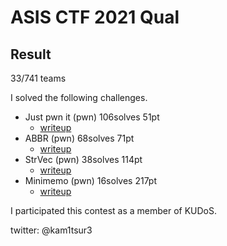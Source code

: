 # ASIS CTF 2021 Qual

## Result
33/741 teams

I solved the following challenges.

* Just pwn it (pwn) 106solves 51pt
	* [writeup](https://github.com/kam1tsur3/2021_CTF/blob/master/asis/pwn/just_pwn_it/README.md)
* ABBR (pwn) 68solves 71pt
	* [writeup](https://github.com/kam1tsur3/2021_CTF/blob/master/asis/pwn/abbr.d/README.md)
* StrVec (pwn) 38solves 114pt
	* [writeup](https://github.com/kam1tsur3/2021_CTF/blob/master/asis/pwn/strvec/README.md)
* Minimemo (pwn) 16solves 217pt
	* [writeup](https://github.com/kam1tsur3/2021_CTF/blob/master/asis/pwn/minimemo/README.md)

I participated this contest as a member of KUDoS.

twitter: @kam1tsur3
